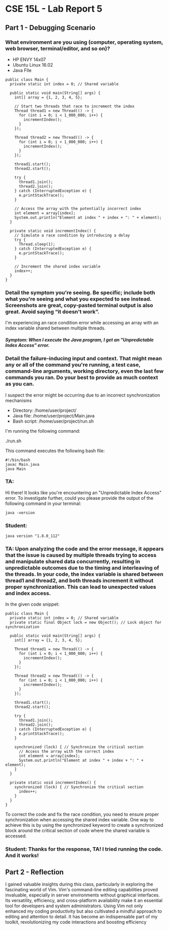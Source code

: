 # CSE 15L - Lab Report 5

## Part 1 - Debugging Scenario
### What environment are you using (computer, operating system, web browser, terminal/editor, and so on)?

- HP ENVY 14x07
- Ubuntu Linux 16.02
- Java FIle

```
public class Main {
  private static int index = 0; // Shared variable

  public static void main(String[] args) {
    int[] array = {1, 2, 3, 4, 5};
    
    // Start two threads that race to increment the index
    Thread thread1 = new Thread(() -> {
      for (int i = 0; i < 1_000_000; i++) {
        incrementIndex();
      }
    });
    
    Thread thread2 = new Thread(() -> {
      for (int i = 0; i < 1_000_000; i++) {
        incrementIndex();
      }
    });
    
    thread1.start();
    thread2.start();
    
    try {
      thread1.join();
      thread2.join();
    } catch (InterruptedException e) {
      e.printStackTrace();
    }
    
    // Access the array with the potentially incorrect index
    int element = array[index];
    System.out.println("Element at index " + index + ": " + element);
  }
  
  private static void incrementIndex() {
    // Simulate a race condition by introducing a delay
    try {
      Thread.sleep(1);
    } catch (InterruptedException e) {
      e.printStackTrace();
    }
    
    // Increment the shared index variable
    index++;
  }
}
 ```

### Detail the symptom you're seeing. Be specific; include both what you're seeing and what you expected to see instead. Screenshots are great, copy-pasted terminal output is also great. Avoid saying “it doesn't work”.

I'm experiencing an race condition error while accessing an array with an index variable shared between multiple threads.

##### Symptom: When I execute the Java program, I get an "Unpredictable Index Access" error.

### Detail the failure-inducing input and context. That might mean any or all of the command you're running, a test case, command-line arguments, working directory, even the last few commands you ran. Do your best to provide as much context as you can.

I suspect the error might be occurring due to an incorrect synchronization mechanisms 

- Directory: /home/user/project/
- Java file: /home/user/project/Main.java
- Bash script: /home/user/project/run.sh

I'm running the following command:

./run.sh

This command executes the following bash file:

```
#!/bin/bash 
javac Main.java 
java Main
```
### TA: 

Hi there! It looks like you're encountering an "Unpredictable Index Access" error. To investigate further, could you please provide the output of the following command in your terminal:
```
java -version
```
### Student: 

```
java version "1.8.0_112"
```

### TA: Upon analyzing the code and the error message, it appears that the issue is caused by multiple threads trying to access and manipulate shared data concurrently, resulting in unpredictable outcomes due to the timing and interleaving of the threads. In your code, the index variable is shared between thread1 and thread2, and both threads increment it without proper synchronization. This can lead to unexpected values and index access.

In the given code snippet:
```
public class Main {
  private static int index = 0; // Shared variable
  private static final Object lock = new Object(); // Lock object for synchronization

  public static void main(String[] args) {
    int[] array = {1, 2, 3, 4, 5};

    Thread thread1 = new Thread(() -> {
      for (int i = 0; i < 1_000_000; i++) {
        incrementIndex();
      }
    });

    Thread thread2 = new Thread(() -> {
      for (int i = 0; i < 1_000_000; i++) {
        incrementIndex();
      }
    });

    thread1.start();
    thread2.start();

    try {
      thread1.join();
      thread2.join();
    } catch (InterruptedException e) {
      e.printStackTrace();
    }

    synchronized (lock) { // Synchronize the critical section
      // Access the array with the correct index
      int element = array[index];
      System.out.println("Element at index " + index + ": " + element);
    }
  }

  private static void incrementIndex() {
    synchronized (lock) { // Synchronize the critical section
      index++;
    }
  }
}
```
To correct the code and fix the race condition, you need to ensure proper synchronization when accessing the shared index variable. One way to achieve this is by using the synchronized keyword to create a synchronized block around the critical section of code where the shared variable is accessed.


### Student: Thanks for the response, TA! I tried running the code. And it works!


## Part 2 - Reflection

I gained valuable insights during this class, particularly in exploring the fascinating world of Vim. Vim's command-line editing capabilities proved invaluable, especially in server environments without graphical interfaces. Its versatility, efficiency, and cross-platform availability make it an essential tool for developers and system administrators. Using Vim not only enhanced my coding productivity but also cultivated a mindful approach to editing and attention to detail. It has become an indispensable part of my toolkit, revolutionizing my code interactions and boosting efficiency

